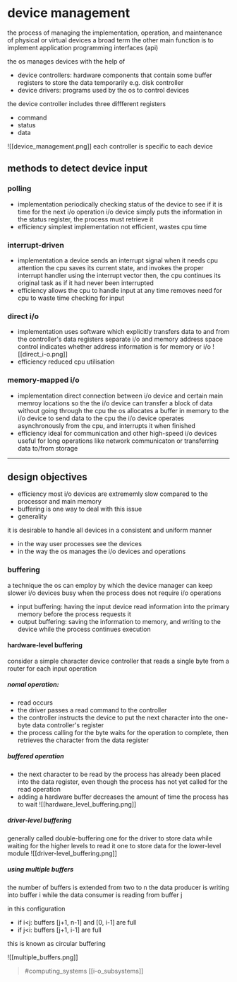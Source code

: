 # device management

the process of managing the implementation, operation, and maintenance of physical or virtual devices
a broad term
the other main function is to implement application programming interfaces (api)

the os manages devices with the help of 
- device controllers:
	hardware components that contain some buffer registers to store the data temporarily
	e.g. disk controller
- device drivers:
	programs used by the os to control devices

the device controller includes three diffferent registers
- command
- status
- data

![[device_management.png]]
each controller is specific to each device

## methods to detect device input
### polling
- implementation
	periodically checking status of the device to see if it is time for the next i/o operation
	i/o device simply puts the information in the status register, the process must retrieve it
- efficiency
	simplest implementation
	not efficient, wastes cpu time
        
### interrupt-driven
- implementation
	a device sends an interrupt signal when it needs cpu attention
	the cpu saves its current state, and invokes the proper interrupt handler using the interrupt vector
	then, the cpu continues its original task as if it had never been interrupted
- efficiency
	allows the cpu to handle input at any time
	removes need for cpu to waste time checking for input

### direct i/o
- implementation
	uses software which explicitly transfers data to and from the controller's data registers
	separate i/o and memory address space
	control indicates whether address information is for memory or i/o
	![[direct_i-o.png]]
- efficiency
	reduced cpu utilisation

### memory-mapped i/o
- implementation
	direct connection between i/o device and certain main memroy locations so the the i/o device can transfer a block of data without going through the cpu
	the os allocates a buffer in memory to the i/o device to send data to the cpu
	the i/o device operates asynchronously from the cpu, and interrupts it when finished
- efficiency
	ideal for communication and other high-speed i/o devices
	useful for long operations like network communicaton or transferring data to/from storage

---
## design objectives
- efficiency
most i/o devices are extrememly slow compared to the processor and main memory
- buffering is one way to deal with this issue
- generality

it is desirable to handle all devices in a consistent and uniform manner
- in the way user processes see the devices
- in the way the os manages the i/o devices and operations

### buffering
a technique the os can employ by which the device manager can keep slower i/o devices busy when the process does not require i/o operations
- input buffering:
	having the input device read information into the primary memory before the process requests it
- output buffering:
	saving the information to memory, and writing to the device while the process continues execution

#### hardware-level buffering
consider a simple character device controller that reads a single byte from a router for each input operation
##### nomal operation:
- read occurs
- the driver passes a read command to the controller
- the controller instructs the device to put the next character into the one-byte data controller's register
- the process calling for the byte waits for the operation to complete, then retrieves the character from the data register

##### buffered operation
- the next character to be read by the process has already been placed into the data register, even though the process has not yet called for the read operation
- adding a hardware buffer decreases the amount of time the process has to wait
![[hardware_level_buffering.png]]

##### driver-level buffering
generally called double-buffering
one for the driver to store data while waiting for the higher levels to read it
one to store data for the lower-level module
![[driver-level_buffering.png]]

##### using multiple buffers
the number of buffers is extended from two to n
the data producer is writing into buffer i while the data consumer is reading from buffer j

in this configuration
- if i\<j: buffers \[j+1, n-1] and \[0, i-1] are full
- if j\<i: buffers \[j+1, i-1] are full

this is known as circular buffering

![[multiple_buffers.png]]

> #computing_systems [[i-o_subsystems]]